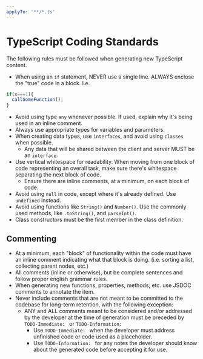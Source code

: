 ```yaml
---
applyTo: '**/*.ts'
---
```


# TypeScript Coding Standards
The following rules must be followed when generating new TypeScript content.
  - When using an `if` statement, NEVER use a single line.  ALWAYS enclose the "true" code in a block. I.e.
  ```typescript
  if(x===1){
    callSomeFunction();
  }
  ```
  - Avoid using type `any` whenever possible.  If used, explain why it's being used in an inline comment.
  - Always use appropriate types for variables and parameters.
  - When creating data types, use `interfaces`, and avoid using `classes` when possible.
    - Any data that will be shared between the client and server MUST be an `interface`.
  - Use vertical whitespace for readability.  When moving from one block of code representing an overall task, make sure there's whitespace separating the next block of code.
    - Ensure there are inline comments, at a minimum, on each block of code.
  - Avoid using `null` in code, except where it's already defined.  Use `undefined` instead.
  - Avoid using functions like `String()` and `Number()`.  Use the commonly used methods, like `.toString()`, and `parseInt()`.
  - Class constructors must be the first member in the class definition.

## Commenting
  - At a minimum, each "block" of functionality within the code must have an inline comment indicating what that block is doing.  (i.e. sorting a list, collecting parent nodes, etc.)
  - All comments (inline or otherwise), but be complete sentences and follow proper english grammar rules.
  - When generating new functions, properties, methods, etc. use JSDOC comments to annotate the item.
  - Never include comments that are not meant to be committed to the codebase for long-term retention, with the following exception:
    - ANY and ALL comments meant to be considered and/or addressed by the developer at the time of generation must be preceded by `TODO-Immediate: ` or `TODO-Information: `
      - Use `TODO-Immediate: ` when the developer must address unfinished code or code used as a placeholder.
      - Use `TODO-Information: ` for any notes the developer should know about the generated code before accepting it for use.
  